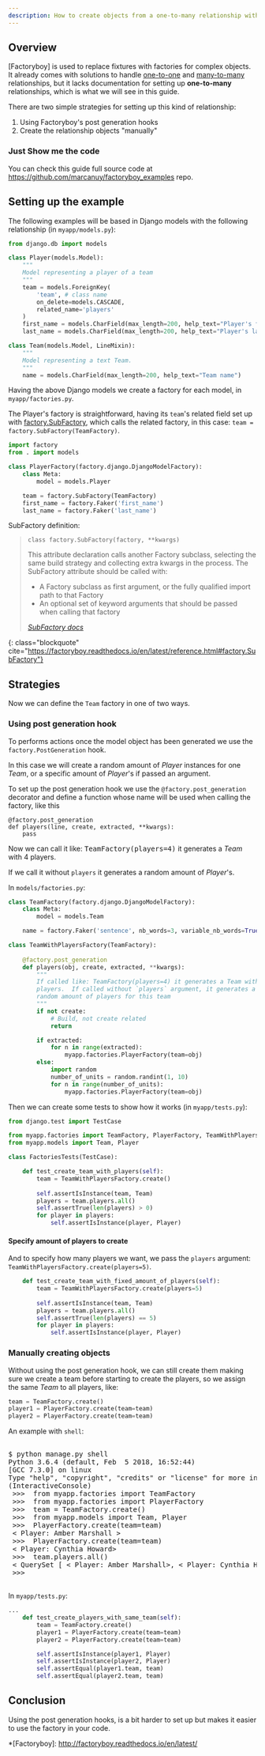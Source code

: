 ```yaml
---
description: How to create objects from a one-to-many relationship with Factoryboy.
---
```


## Overview

[Factoryboy] is used to replace fixtures with factories for complex
objects. It already comes with solutions to handle
[one-to-one](http://factoryboy.readthedocs.io/en/latest/recipes.html#dependent-objects-foreignkey)
and
[many-to-many](http://factoryboy.readthedocs.io/en/latest/recipes.html#simple-many-to-many-relationship)
relationships, but it lacks documentation for setting up
**one-to-many** relationships, which is what we will see in this
guide.

There are two simple strategies for setting up this kind of
relationship:

1. Using Factoryboy's post generation hooks
2. Create the relationship objects "manually"

### Just Show me the code

You can check this guide full source code at <https://github.com/marcanuy/factoryboy_examples> repo.

## Setting up the example

The following examples will be based in Django models with the
following relationship (in `myapp/models.py`):

~~~ python
from django.db import models

class Player(models.Model):
    """
    Model representing a player of a team
    """
    team = models.ForeignKey(
        'team', # class name
        on_delete=models.CASCADE,
        related_name='players'
    )
    first_name = models.CharField(max_length=200, help_text="Player's first name")
    last_name = models.CharField(max_length=200, help_text="Player's last name")

class Team(models.Model, LineMixin):
    """ 
    Model representing a text Team.
    """
    name = models.CharField(max_length=200, help_text="Team name")
~~~

Having the above Django models we create a factory for each model, in
`myapp/factories.py`.

The Player's factory is straightforward, having its `team`'s related
field set up with
[factory.SubFactory](https://factoryboy.readthedocs.io/en/latest/reference.html#factory.SubFactory),
which calls the related factory, in this case: `team =
factory.SubFactory(TeamFactory)`.

~~~ python
import factory
from . import models

class PlayerFactory(factory.django.DjangoModelFactory):
    class Meta:
        model = models.Player

    team = factory.SubFactory(TeamFactory)
    first_name = factory.Faker('first_name')
    last_name = factory.Faker('last_name')
~~~

SubFactory definition:

> `class factory.SubFactory(factory, **kwargs)`
> 
> This attribute declaration calls another Factory subclass, selecting the same build
> strategy and collecting extra kwargs in the process.  The SubFactory
> attribute should be called with: 
>  - A Factory subclass as first argument, or the fully 
>    qualified import path to that Factory
>  - An optional set of keyword arguments that should
>    be passed when calling that factory
> <footer class="blockquote-footer"> <cite><a href="https://factoryboy.readthedocs.io/en/latest/reference.html#factory.SubFactory">SubFactory docs</a></cite></footer>
{: class="blockquote" cite="https://factoryboy.readthedocs.io/en/latest/reference.html#factory.SubFactory"}

## Strategies

Now we can define the `Team` factory in one of two ways.

### Using post generation hook

To performs actions once the model object has been generated we use
the `factory.PostGeneration` hook.

In this case we will create a random amount of *Player* instances for
one *Team*, or a specific amount of *Player*'s if passed an argument.

To set up the post generation hook we use the
`@factory.post_generation` decorator and define a function whose name
will be used when calling the factory, like this

	@factory.post_generation
	def players(line, create, extracted, **kwargs):
	    pass

Now we can call it like: <kbd>TeamFactory(players=4)</kbd> it generates a
*Team* with 4 players.

If we call it without `players` it generates a random amount of *Player*'s.

In `models/factories.py`:

~~~ python
class TeamFactory(factory.django.DjangoModelFactory):
    class Meta:
        model = models.Team

    name = factory.Faker('sentence', nb_words=3, variable_nb_words=True)

class TeamWithPlayersFactory(TeamFactory):
    
    @factory.post_generation
    def players(obj, create, extracted, **kwargs):
        """
        If called like: TeamFactory(players=4) it generates a Team with 4
        players.  If called without `players` argument, it generates a
        random amount of players for this team
        """
        if not create:
            # Build, not create related
            return

        if extracted:
            for n in range(extracted):
                myapp.factories.PlayerFactory(team=obj)
        else:
            import random
            number_of_units = random.randint(1, 10)
            for n in range(number_of_units):
                myapp.factories.PlayerFactory(team=obj)
~~~

Then we can create some tests to show how it works (in `myapp/tests.py`):

~~~ python 
from django.test import TestCase

from myapp.factories import TeamFactory, PlayerFactory, TeamWithPlayersFactory
from myapp.models import Team, Player

class FactoriesTests(TestCase):

    def test_create_team_with_players(self):
        team = TeamWithPlayersFactory.create()
        
        self.assertIsInstance(team, Team)
        players = team.players.all()
        self.assertTrue(len(players) > 0)
        for player in players:
            self.assertIsInstance(player, Player)
~~~

#### Specify amount of players to create

And to specify how many players we want, we pass the `players`
argument: `TeamWithPlayersFactory.create(players=5)`.

~~~ python
    def test_create_team_with_fixed_amount_of_players(self):
        team = TeamWithPlayersFactory.create(players=5)
        
        self.assertIsInstance(team, Team)
        players = team.players.all()
        self.assertTrue(len(players) == 5)
        for player in players:
            self.assertIsInstance(player, Player)
~~~

### Manually creating objects

Without using the post generation hook, we can still create them
making sure we create a team before starting to create the players,
so we assign the same *Team* to all players, like:

~~~ python
team = TeamFactory.create()
player1 = PlayerFactory.create(team=team)
player2 = PlayerFactory.create(team=team)
~~~

An example with `shell`:

<pre class="shell">
<samp>
<span class="shell-prompt">$</span> <kbd>python manage.py shell</kbd>
Python 3.6.4 (default, Feb  5 2018, 16:52:44) 
[GCC 7.3.0] on linux
Type "help", "copyright", "credits" or "license" for more information.
(InteractiveConsole)
<span class="shell-prompt"> >>> </span> <kbd>from myapp.factories import TeamFactory</kbd>
<span class="shell-prompt"> >>> </span> <kbd>from myapp.factories import PlayerFactory</kbd>
<span class="shell-prompt"> >>> </span> <kbd>team = TeamFactory.create()</kbd>
<span class="shell-prompt"> >>> </span> <kbd>from myapp.models import Team, Player</kbd>
<span class="shell-prompt"> >>> </span> <kbd>PlayerFactory.create(team=team)</kbd>
 < Player: Amber Marshall >
<span class="shell-prompt"> >>> </span> <kbd>PlayerFactory.create(team=team)</kbd>
 < Player: Cynthia Howard>
<span class="shell-prompt"> >>> </span> <kbd>team.players.all()</kbd>
 < QuerySet [ < Player: Amber Marshall>, < Player: Cynthia Howard>] >
<span class="shell-prompt"> >>> </span> <kbd></kbd>
</samp>
</pre>

In `myapp/tests.py`:

~~~ python
...
    def test_create_players_with_same_team(self):
        team = TeamFactory.create()
        player1 = PlayerFactory.create(team=team)
        player2 = PlayerFactory.create(team=team)

        self.assertIsInstance(player1, Player)
        self.assertIsInstance(player2, Player)
        self.assertEqual(player1.team, team)
        self.assertEqual(player2.team, team)
~~~

## Conclusion

Using the post generation hooks, is a bit harder to set up but makes
it easier to use the factory in your code.

*[Factoryboy]: http://factoryboy.readthedocs.io/en/latest/

